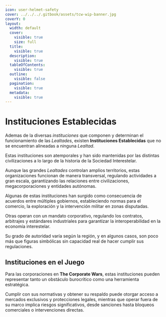 ```yaml
---
icon: user-helmet-safety
cover: ../../../.gitbook/assets/tcw-wip-banner.jpg
coverY: 0
layout:
  width: default
  cover:
    visible: true
    size: full
  title:
    visible: true
  description:
    visible: true
  tableOfContents:
    visible: true
  outline:
    visible: false
  pagination:
    visible: true
  metadata:
    visible: true
---
```


# Instituciones Establecidas

Ademas de la diversas _instituciones_ que componen y determinan el funcionamiento de las _Lealtades_, existen **Instituciones Establecidas** que no se encuentran alineadas a ninguna _Lealtad_.

Estas instituciones son atemporales y han sido mantenidas por las distintas civilizaciones a lo largo de la historia de la Sociedad Interestelar.

Aunque las grandes _Lealtades_ controlan amplios territorios, estas organizaciones funcionan de manera transversal, regulando actividades a gran escala, garantizando las relaciones entre civilizaciones, megacorporaciones y entidades autónomas.

Algunas de estas instituciones han surgido como consecuencia de acuerdos entre múltiples gobiernos, estableciendo normas para el comercio, la exploración y la intervención militar en zonas disputadas.

Otras operan con un mandato corporativo, regulando los contratos, arbitrajes y estándares industriales para garantizar la interoperabilidad en la economía interestelar.

Su grado de autoridad varía según la región, y en algunos casos, son poco más que figuras simbólicas sin capacidad real de hacer cumplir sus regulaciones.

## Instituciones en el Juego

Para las corporaciones en **The Corporate Wars**, estas instituciones pueden representar tanto un obstáculo burocrítico como una herramienta estratégica.

Cumplir con sus normativas y obtener su respaldo puede otorgar acceso a mercados exclusivos y protecciones legales, mientras que operar fuera de su marco implica riesgos significativos, desde sanciones hasta bloqueos comerciales o intervenciones directas.
